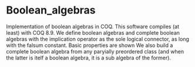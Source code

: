 # Boolean_algebras
Implementation of boolean algebras in COQ.
This software compiles (at least) with COQ 8.9.
We define boolean algebras and complete boolean algebras with the implication operator as
the sole logical connector, as long with the falsum constant. Basic properties are shown
We also build a complete boolean algebra from any paryially preordered class (and when the latter is 
itelf a boolean algebra, it is a sub algebra of the former).
